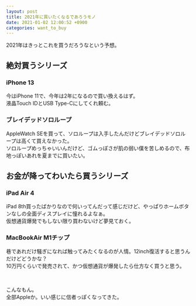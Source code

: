 ```yaml
---
layout: post
title: 2021年に買いたくなるであろうモノ
date: 2021-01-02 12:00:52 +0900 
categories: want_to_buy
---
```


2021年はきっとこれを買うだろうなという予想。

## 絶対買うシリーズ

### iPhone 13

今はiPhone 11で、今年は2年になるので買い換えるはず。  
液晶Touch IDとUSB Type-Cにしてくれ頼む。

### ブレイデッドソロループ
AppleWatch SEを買って、ソロループは入手したんだけどブレイデッドソロループは高くて買えなかった。  
ソロループめっちゃいいんだけど、ゴムっぽさが肌の弱い僕を苦しめるので、布地っぽいあれを夏までに買いたい。


## お金が降ってわいたら買うシリーズ

### iPad Air 4

iPad 8th買ったばかりなので何いってんだって感じだけど、やっぱりホームボタンなしの全面ディスプレイに憧れるよなぁ。  
仮想通貨爆発でもしない限り買わないけど夢見ておく。

### MacBookAir M1チップ

巷であれだけ騒ぎになれば触ってみたくなるのが人情。12inch復活すると思うんだけどどうかな？  
10万円くらいで発売されて、かつ仮想通貨が爆発したら仕方なく買うと思う。

<br />

こんなもん。  
全部Appleか。いい感じに信者っぽくなってきた。

